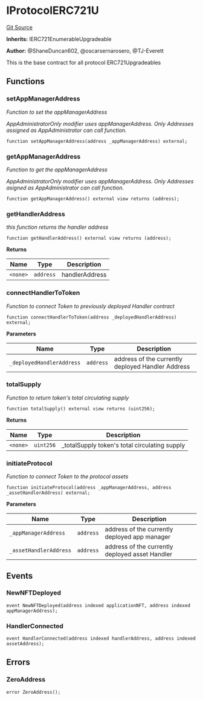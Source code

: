 # IProtocolERC721U
[Git Source](https://github.com/thrackle-io/tron/blob/a32755ef70ede3dfc3a49e226e4b15ac07a36ebd/src/client/token/ERC721/upgradeable/IProtocolERC721U.sol)

**Inherits:**
IERC721EnumerableUpgradeable

**Author:**
@ShaneDuncan602, @oscarsernarosero, @TJ-Everett

This is the base contract for all protocol ERC721Upgradeables


## Functions
### setAppManagerAddress

*Function to set the appManagerAddress*

*AppAdministratorOnly modifier uses appManagerAddress. Only Addresses assigned as AppAdministrator can call function.*


```solidity
function setAppManagerAddress(address _appManagerAddress) external;
```

### getAppManagerAddress

*Function to get the appManagerAddress*

*AppAdministratorOnly modifier uses appManagerAddress. Only Addresses asigned as AppAdministrator can call function.*


```solidity
function getAppManagerAddress() external view returns (address);
```

### getHandlerAddress

*this function returns the handler address*


```solidity
function getHandlerAddress() external view returns (address);
```
**Returns**

|Name|Type|Description|
|----|----|-----------|
|`<none>`|`address`|handlerAddress|


### connectHandlerToToken

*Function to connect Token to previously deployed Handler contract*


```solidity
function connectHandlerToToken(address _deployedHandlerAddress) external;
```
**Parameters**

|Name|Type|Description|
|----|----|-----------|
|`_deployedHandlerAddress`|`address`|address of the currently deployed Handler Address|


### totalSupply

*Function to return token's total circulating supply*


```solidity
function totalSupply() external view returns (uint256);
```
**Returns**

|Name|Type|Description|
|----|----|-----------|
|`<none>`|`uint256`|_totalSupply token's total circulating supply|


### initiateProtocol

*Function to connect Token to the protocol assets*


```solidity
function initiateProtocol(address _appManagerAddress, address _assetHandlerAddress) external;
```
**Parameters**

|Name|Type|Description|
|----|----|-----------|
|`_appManagerAddress`|`address`|address of the currently deployed app manager|
|`_assetHandlerAddress`|`address`|address of the currently deployed asset Handler|


## Events
### NewNFTDeployed

```solidity
event NewNFTDeployed(address indexed applicationNFT, address indexed appManagerAddress);
```

### HandlerConnected

```solidity
event HandlerConnected(address indexed handlerAddress, address indexed assetAddress);
```

## Errors
### ZeroAddress

```solidity
error ZeroAddress();
```

